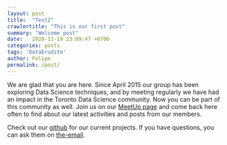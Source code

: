 ```yaml
---
layout: post
title:  "Test2"
crawlertitle: "This is our first post"
summary: "Welcome post"
date:   2020-11-19 23:09:47 +0700
categories: posts
tags: 'DataErudite'
author: Felipe
permalink: /post/
---
```


We are glad that you are here. Since April 2015 our group has been exploring Data Science techniques, and by meeting regularly we have had an impact in the Toronto Data Science community. Now you can be part of this community as well. Join us on our [MeetUp page](https://www.meetup.com/Toronto-Machine-Learning-Book-Club/) and come back here often to find about our latest activities and posts from our members.


Check out our [github][the-gh] for our current projects. If you have questions, you can ask them on [the-email][the-email].

[the-gh]: http://github.com/
[the-email]:  mailto:datascientistswithoutbordersto@gmail.com
